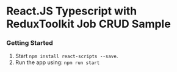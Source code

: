 # React.JS Typescript with ReduxToolkit Job CRUD Sample

### Getting Started
1. Start `npm install react-scripts --save`.
2. Run the app using: `npm run start`

